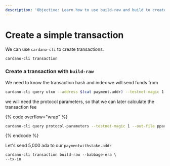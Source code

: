```yaml
---
description: 'Objective: Learn how to use build-raw and build to create a simple transaction'
---
```


# Create a simple transaction

We can use `cardano-cli` to create transactions.

```bash
cardano-cli transaction
```

### Create a transaction with `build-raw`

We need to know the transaction hash and index we will send funds from

```bash
cardano-cli query utxo --address $(cat payment.addr) --testnet-magic 1
```

we will need the protocol parameters, so that we can later calculate the transaction fee

{% code overflow="wrap" %}
```bash
cardano-cli query protocol-parameters --testnet-magic 1 --out-file pparams.json
```
{% endcode %}

&#x20;Let's send 5,000 ada to our `paymentwithstake.addr`

```
cardano-cli transaction build-raw --babbage-era \
--tx-in 
```
